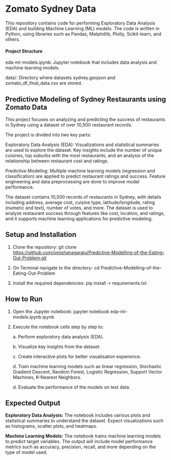 # Zomato Sydney Data

This repository contains code for performing Exploratory Data Analysis (EDA) and building Machine Learning (ML) models. The code is written in Python, using libraries such as Pandas, Matplotlib, Plotly, Scikit-learn, and others.

#### Project Structure
eda-ml-models.ipynb: Jupyter notebook that includes data analysis and machine learning models.

data/: Directory where datasets sydney.geojson and zomato_df_final_data.csv are stored.

## Predictive Modeling of Sydney Restaurants using Zomato Data

This project focuses on analyzing and predicting the success of restaurants in Sydney using a dataset of over 10,500 restaurant records. 

The project is divided into two key parts:

Exploratory Data Analysis (EDA): Visualizations and statistical summaries are used to explore the dataset. Key insights include the number of unique cuisines, top suburbs with the most restaurants, and an analysis of the relationship between restaurant cost and ratings.

Predictive Modeling: Multiple machine learning models (regression and classification) are applied to predict restaurant ratings and success. Feature engineering and data preprocessing are done to improve model performance.

The dataset contains 10,500 records of restaurants in Sydney, with details including address, average cost, cuisine type, latitude/longitude, rating (numeric and text), number of votes, and more. The dataset is used to analyze restaurant success through features like cost, location, and ratings, and it supports machine learning applications for predictive modeling.

## Setup and Installation
1. Clone the repository:
git clone https://github.com/omishanagaraju/Predictive-Modelling-of-the-Eating-Out-Problem.git

2. On Terminal navigate to the directory- cd Predictive-Modelling-of-the-Eating-Out-Problem

2. Install the required dependencies:
pip install -r requirements.txt

## How to Run
1. Open the Jupyter notebook:
jupyter notebook eda-ml-models.ipynb.ipynb

2. Execute the notebook cells step by step to:
   
   a. Perform exploratory data analysis (EDA).

   b. Visualize key insights from the dataset.
   
   c. Create interactive plots for better visualisation experience.

   d. Train machine learning models such as linear regression, Stochastic Gradient Descent, Random Forest, Logistic Regression, Support Vector Machines, K-Nearest Neighbors.

   d. Evaluate the performance of the models on test data.

## Expected Output
**Exploratory Data Analysis:** The notebook includes various plots and statistical summaries to understand the dataset. Expect visualizations such as histograms, scatter plots, and heatmaps.

**Machine Learning Models:** The notebook trains machine learning models to predict target variables. The output will include model performance metrics such as accuracy, precision, recall, and more depending on the type of model used.
